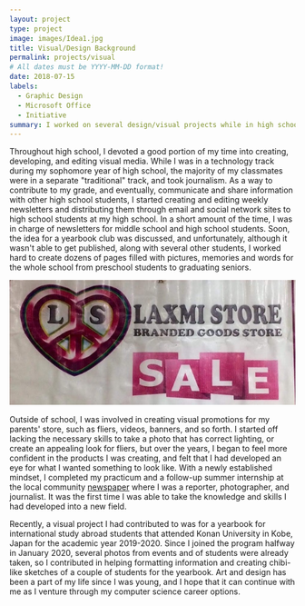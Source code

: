 ```yaml
---
layout: project
type: project
image: images/Idea1.jpg
title: Visual/Design Background
permalink: projects/visual
# All dates must be YYYY-MM-DD format!
date: 2018-07-15
labels:
  - Graphic Design
  - Microsoft Office
  - Initiative
summary: I worked on several design/visual projects while in high school, including designing school newsletters, store banners, and interning at a community journal.
---
```


Throughout high school, I devoted a good portion of my time into creating, developing, and editing visual media. While I was in a technology track during my sophomore year of high school, the majority of my classmates were in a separate "traditional" track, and took journalism. As a way to contribute to my grade, and eventually, communicate and share information with other high school students, I started creating and editing weekly newsletters and distributing them through email and social network sites to high school students at my high school. In a short amount of the time, I was in charge of newsletters for middle school and high school students. Soon, the idea for a yearbook club was discussed, and unfortunately, although it wasn't able to get published, along with several other students, I worked hard to create dozens of pages filled with pictures, memories and words for the whole school from preschool students to graduating seniors.

  <img class="ui image2" src="../images/Idea3.JPG">

Outside of school, I was involved in creating visual promotions for my parents' store, such as fliers, videos, banners, and so forth. I started off lacking the necessary skills to take a photo that has correct lighting, or create an appealing look for fliers, but over the years, I began to feel more confident in the products I was creating, and felt that I had developed an eye for what I wanted something to look like. With a newly established mindset, I completed my practicum and a follow-up summer internship at the local community  <a href="https://marshallislandsjournal.com/">newspaper</a> where I was a reporter, photographer, and journalist. It was the first time I was able to take the knowledge and skills I had developed into a new field.

Recently, a visual project I had contributed to was for a yearbook for international study abroad students that attended Konan University in Kobe, Japan for the academic year 2019-2020. Since I joined the program halfway in January 2020, several photos from events and of students were already taken, so I contributed in helping formatting information and creating chibi-like sketches of a couple of students for the yearbook. Art and design has been a part of my life since I was young, and I hope that it can continue with me as I venture through my computer science career options.



